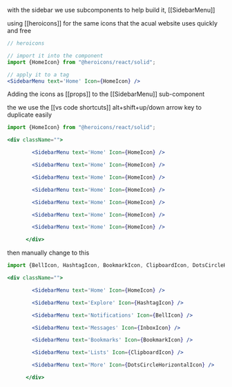 with the sidebar we use subcomponents to help build it, [[SidebarMenu]] 

using [[heroicons]] for the same icons that the acual website uses quickly and free

```jsx
// heroicons

// import it into the component
import {HomeIcon} from "@heroicons/react/solid";

// apply it to a tag
<SidebarMenu text='Home' Icon={HomeIcon} />
```

Adding the icons as [[props]] to the [[SidebarMenu]] sub-component 

the we use the [[vs code shortcuts]] alt+shift+up/down arrow key to duplicate easily

```jsx
import {HomeIcon} from "@heroicons/react/solid";

<div className="">

        <SidebarMenu text='Home' Icon={HomeIcon} />

        <SidebarMenu text='Home' Icon={HomeIcon} />

        <SidebarMenu text='Home' Icon={HomeIcon} />

        <SidebarMenu text='Home' Icon={HomeIcon} />

        <SidebarMenu text='Home' Icon={HomeIcon} />

        <SidebarMenu text='Home' Icon={HomeIcon} />

        <SidebarMenu text='Home' Icon={HomeIcon} />

      </div>
```

then manually change to this 

```jsx
import {BellIcon, HashtagIcon, BookmarkIcon, ClipboardIcon, DotsCircleHorizontalIcon, HomeIcon, InboxIcon} from "@heroicons/react/solid";

<div className="">

        <SidebarMenu text='Home' Icon={HomeIcon} />

        <SidebarMenu text='Explore' Icon={HashtagIcon} />

        <SidebarMenu text='Notifications' Icon={BellIcon} />

        <SidebarMenu text='Messages' Icon={InboxIcon} />

        <SidebarMenu text='Bookmarks' Icon={BookmarkIcon} />

        <SidebarMenu text='Lists' Icon={ClipboardIcon} />

        <SidebarMenu text='More' Icon={DotsCircleHorizontalIcon} />

      </div>

```

